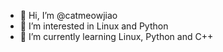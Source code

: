 - 👋 Hi, I’m @catmeowjiao
- 👀 I’m interested in Linux and Python
- 🌱 I’m currently learning Linux, Python and C++
